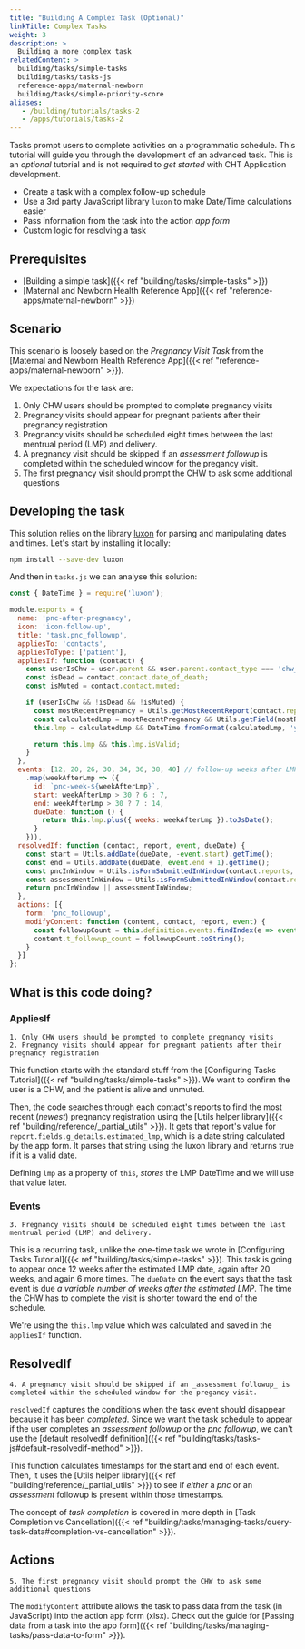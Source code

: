 ```yaml
---
title: "Building A Complex Task (Optional)"
linkTitle: Complex Tasks
weight: 3
description: >
  Building a more complex task
relatedContent: >
  building/tasks/simple-tasks
  building/tasks/tasks-js
  reference-apps/maternal-newborn
  building/tasks/simple-priority-score
aliases:
   - /building/tutorials/tasks-2
   - /apps/tutorials/tasks-2
---
```


Tasks prompt users to complete activities on a programmatic schedule. This tutorial will guide you through the development of an advanced task. This is an _optional_ tutorial and is not required to _get started_ with CHT Application development.

- Create a task with a complex follow-up schedule
- Use a 3rd party JavaScript library `luxon` to make Date/Time calculations easier
- Pass information from the task into the action _app form_
- Custom logic for resolving a task

## Prerequisites

* [Building a simple task]({{< ref "building/tasks/simple-tasks" >}})
* [Maternal and Newborn Health Reference App]({{< ref "reference-apps/maternal-newborn" >}})

## Scenario

This scenario is loosely based on the _Pregnancy Visit Task_ from the [Maternal and Newborn Health Reference App]({{< ref "reference-apps/maternal-newborn" >}}).

We expectations for the task are:

1. Only CHW users should be prompted to complete pregnancy visits
2. Pregnancy visits should appear for pregnant patients after their pregnancy registration
3. Pregnancy visits should be scheduled eight times between the last mentrual period (LMP) and delivery.
4. A pregnancy visit should be skipped if an _assessment followup_ is completed within the scheduled window for the pregancy visit.
5. The first pregnancy visit should prompt the CHW to ask some additional questions

## Developing the task

This solution relies on the library [luxon](https://moment.github.io/luxon) for parsing and manipulating dates and times. Let's start by installing it locally:

```zsh
npm install --save-dev luxon
```

And then in `tasks.js` we can analyse this solution:

```javascript
const { DateTime } = require('luxon');

module.exports = {
  name: 'pnc-after-pregnancy',
  icon: 'icon-follow-up',
  title: 'task.pnc_followup',
  appliesTo: 'contacts',
  appliesToType: ['patient'],
  appliesIf: function (contact) {
    const userIsChw = user.parent && user.parent.contact_type === 'chw_area';
    const isDead = contact.contact.date_of_death;
    const isMuted = contact.contact.muted;

    if (userIsChw && !isDead && !isMuted) {
      const mostRecentPregnancy = Utils.getMostRecentReport(contact.reports, 'pregnancy');
      const calculatedLmp = mostRecentPregnancy && Utils.getField(mostRecentPregnancy, 'g_details.estimated_lmp');
      this.lmp = calculatedLmp && DateTime.fromFormat(calculatedLmp, 'yyyy-MM-dd');

      return this.lmp && this.lmp.isValid;
    }
  },
  events: [12, 20, 26, 30, 34, 36, 38, 40] // follow-up weeks after LMP
    .map(weekAfterLmp => ({
      id: `pnc-week-${weekAfterLmp}`,
      start: weekAfterLmp > 30 ? 6 : 7,
      end: weekAfterLmp > 30 ? 7 : 14,
      dueDate: function () {
        return this.lmp.plus({ weeks: weekAfterLmp }).toJsDate();
      }
    })),
  resolvedIf: function (contact, report, event, dueDate) {
    const start = Utils.addDate(dueDate, -event.start).getTime();
    const end = Utils.addDate(dueDate, event.end + 1).getTime();
    const pncInWindow = Utils.isFormSubmittedInWindow(contact.reports, 'pnc_followup', start, end);
    const assessmentInWindow = Utils.isFormSubmittedInWindow(contact.reports, 'assessment_followup', start, end);
    return pncInWindow || assessmentInWindow;
  },
  actions: [{
    form: 'pnc_followup',
    modifyContent: function (content, contact, report, event) {
      const followupCount = this.definition.events.findIndex(e => event.id === e.id) + 1;
      content.t_followup_count = followupCount.toString();
    }
  }]
};
```

## What is this code doing?
### AppliesIf
```
1. Only CHW users should be prompted to complete pregnancy visits
2. Pregnancy visits should appear for pregnant patients after their pregnancy registration
```

This function starts with the standard stuff from the [Configuring Tasks Tutorial]({{< ref "building/tasks/simple-tasks" >}}). We want to confirm the user is a CHW, and the patient is alive and unmuted.

Then, the code searches through each contact's reports to find the most recent (_newest_) pregnancy registration using the [Utils helper library]({{< ref "building/reference/_partial_utils" >}}). It gets that report's value for `report.fields.g_details.estimated_lmp`, which is a date string calculated by the app form. It parses that string using the luxon library and returns true if it is a valid date.

Defining `lmp` as a property of `this`, _stores_ the LMP DateTime and we will use that value later.

### Events
```
3. Pregnancy visits should be scheduled eight times between the last mentrual period (LMP) and delivery.
```

This is a recurring task, unlike the one-time task we wrote in [Configuring Tasks Tutorial]({{< ref "building/tasks/simple-tasks" >}}). This task is going to appear once 12 weeks after the estimated LMP date, again after 20 weeks, and again 6 more times. The `dueDate` on the event says that the task event is due _a variable number of weeks after the estimated LMP_. The time the CHW has to complete the visit is shorter toward the end of the schedule.

We're using the `this.lmp` value which was calculated and saved in the `appliesIf` function.

## ResolvedIf
```
4. A pregnancy visit should be skipped if an _assessment followup_ is completed within the scheduled window for the pregancy visit.
```

`resolvedIf` captures the conditions when the task event should disappear because it has been _completed_. Since we want the task schedule to appear if the user completes an _assessment followup_ or the _pnc followup_, we can't use the [default resolvedIf definition]({{< ref "building/tasks/tasks-js#default-resolvedif-method" >}}).

This function calculates timestamps for the start and end of each event. Then, it uses the [Utils helper library]({{< ref "building/reference/_partial_utils" >}}) to see if _either_ a _pnc_ or an _assessment_ followup is present within those timestamps.

The concept of _task completion_ is covered in more depth in [Task Completion vs Cancellation]({{< ref "building/tasks/managing-tasks/query-task-data#completion-vs-cancellation" >}}).

## Actions
```
5. The first pregnancy visit should prompt the CHW to ask some additional questions
```

The `modifyContent` attribute allows the task to pass data from the task (in JavaScript) into the action app form (xlsx). Check out the guide for [Passing data from a task into the app form]({{< ref "building/tasks/managing-tasks/pass-data-to-form" >}}).

